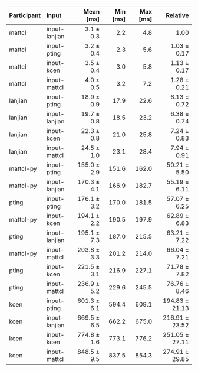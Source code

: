 | Participant | Input | Mean [ms] | Min [ms] | Max [ms] | Relative |
|:---|:---|---:|---:|---:|---:|
| mattcl | input-lanjian | 3.1 ± 0.3 | 2.2 | 4.8 | 1.00 |
| mattcl | input-pting | 3.2 ± 0.4 | 2.3 | 5.6 | 1.03 ± 0.17 |
| mattcl | input-kcen | 3.5 ± 0.4 | 3.0 | 5.8 | 1.13 ± 0.17 |
| mattcl | input-mattcl | 4.0 ± 0.5 | 3.2 | 7.2 | 1.28 ± 0.21 |
| lanjian | input-pting | 18.9 ± 0.9 | 17.9 | 22.6 | 6.13 ± 0.72 |
| lanjian | input-lanjian | 19.7 ± 0.8 | 18.5 | 23.2 | 6.38 ± 0.74 |
| lanjian | input-kcen | 22.3 ± 0.8 | 21.0 | 25.8 | 7.24 ± 0.83 |
| lanjian | input-mattcl | 24.5 ± 1.0 | 23.1 | 28.4 | 7.94 ± 0.91 |
| mattcl-py | input-pting | 155.0 ± 2.9 | 151.6 | 162.0 | 50.21 ± 5.50 |
| mattcl-py | input-lanjian | 170.3 ± 4.1 | 166.9 | 182.7 | 55.19 ± 6.11 |
| pting | input-pting | 176.1 ± 3.2 | 170.0 | 181.5 | 57.07 ± 6.25 |
| mattcl-py | input-kcen | 194.1 ± 2.2 | 190.5 | 197.9 | 62.89 ± 6.83 |
| pting | input-lanjian | 195.1 ± 7.3 | 187.0 | 215.5 | 63.21 ± 7.22 |
| mattcl-py | input-mattcl | 203.8 ± 3.3 | 201.2 | 214.0 | 66.04 ± 7.21 |
| pting | input-kcen | 221.5 ± 3.1 | 216.9 | 227.1 | 71.78 ± 7.82 |
| pting | input-mattcl | 236.9 ± 5.2 | 229.6 | 245.5 | 76.76 ± 8.46 |
| kcen | input-pting | 601.3 ± 6.1 | 594.4 | 609.1 | 194.83 ± 21.13 |
| kcen | input-lanjian | 669.5 ± 6.5 | 662.2 | 675.0 | 216.91 ± 23.52 |
| kcen | input-kcen | 774.8 ± 1.6 | 773.1 | 776.2 | 251.05 ± 27.11 |
| kcen | input-mattcl | 848.5 ± 9.5 | 837.5 | 854.3 | 274.91 ± 29.85 |

